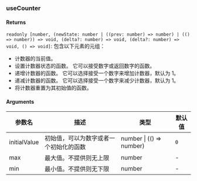### useCounter

#### Returns
`readonly [number, (newState: number | ((prev: number) => number) | (() => number)) => void, (delta?: number) => void, (delta?: number) => void, () => void]`: 包含以下元素的元组：
- 计数器的当前值。
- 设置计数器状态的函数。 它可以接受数字或返回数字的函数。
- 递增计数器的函数。 它可以选择接受一个数字来增加计数器，默认为 1。
- 递减计数器的函数。 它可以选择接受一个数字来减少计数器，默认为 1。
- 将计数器重置为其初始值的函数。

#### Arguments
|参数名|描述|类型|默认值|
|---|---|---|---|
|initialValue|初始值，可以为数字或者一个初始化的函数|number \| (() => number) |`0`|
|max|最大值。不提供则无上限|number |-|
|min|最小值。不提供则无下限|number |-|
